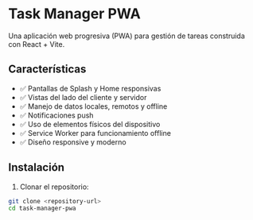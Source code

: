 # Task Manager PWA

Una aplicación web progresiva (PWA) para gestión de tareas construida con React + Vite.

## Características

- ✅ Pantallas de Splash y Home responsivas
- ✅ Vistas del lado del cliente y servidor
- ✅ Manejo de datos locales, remotos y offline
- ✅ Notificaciones push
- ✅ Uso de elementos físicos del dispositivo
- ✅ Service Worker para funcionamiento offline
- ✅ Diseño responsive y moderno

## Instalación

1. Clonar el repositorio:
```bash
git clone <repository-url>
cd task-manager-pwa